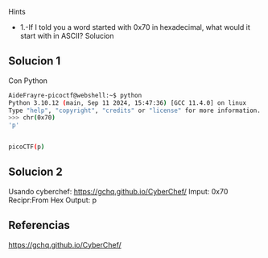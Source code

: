 Hints
- 1.-If I told you a word started with 0x70 in hexadecimal, what would it start with in ASCII?
Solucion

## Solucion 1

Con Python
```bash
AideFrayre-picoctf@webshell:~$ python
Python 3.10.12 (main, Sep 11 2024, 15:47:36) [GCC 11.4.0] on linux
Type "help", "copyright", "credits" or "license" for more information.
>>> chr(0x70)
'p'


picoCTF(p)
```
## Solucion 2
Usando cyberchef: https://gchq.github.io/CyberChef/
Imput: 0x70
Recipr:From Hex
Output: p

## Referencias
https://gchq.github.io/CyberChef/
